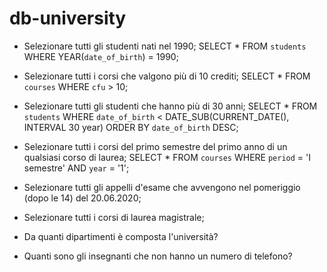 # db-university

- Selezionare tutti gli studenti nati nel 1990;
SELECT *
FROM `students`
WHERE YEAR(`date_of_birth`) = 1990; 


- Selezionare tutti i corsi che valgono più di 10 crediti;
SELECT *
FROM `courses`
WHERE `cfu` > 10; 

- Selezionare tutti gli studenti che hanno più di 30 anni;
SELECT *
FROM `students`
WHERE `date_of_birth` < DATE_SUB(CURRENT_DATE(), INTERVAL 30 year)
ORDER BY `date_of_birth` DESC;


- Selezionare tutti i corsi del primo semestre del primo anno di un qualsiasi corso di laurea;
SELECT *
FROM `courses`
WHERE `period` = 'I semestre'
AND `year` = '1'; 


- Selezionare tutti gli appelli d'esame che avvengono nel pomeriggio (dopo le 14) del 20.06.2020;


- Selezionare tutti i corsi di laurea magistrale;


- Da quanti dipartimenti è composta l'università?


- Quanti sono gli insegnanti che non hanno un numero di telefono?
